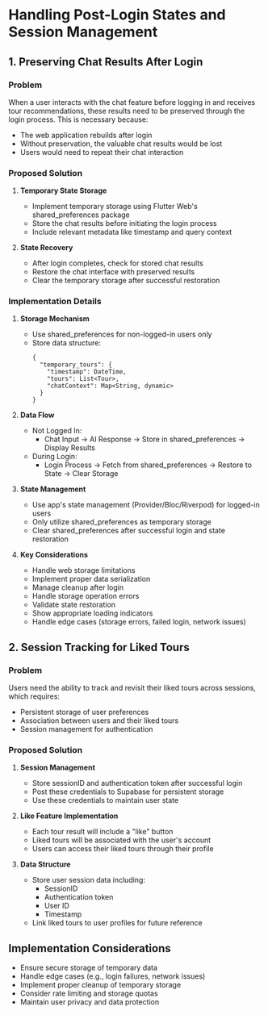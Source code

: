 # Handling Post-Login States and Session Management

## 1. Preserving Chat Results After Login

### Problem

When a user interacts with the chat feature before logging in and receives tour recommendations, these results need to be preserved through the login process. This is necessary because:

-   The web application rebuilds after login
-   Without preservation, the valuable chat results would be lost
-   Users would need to repeat their chat interaction

### Proposed Solution

1. **Temporary State Storage**

    - Implement temporary storage using Flutter Web's shared_preferences package
    - Store the chat results before initiating the login process
    - Include relevant metadata like timestamp and query context

2. **State Recovery**
    - After login completes, check for stored chat results
    - Restore the chat interface with preserved results
    - Clear the temporary storage after successful restoration

### Implementation Details

1. **Storage Mechanism**

    - Use shared_preferences for non-logged-in users only
    - Store data structure:
        ```
        {
          "temporary_tours": {
            "timestamp": DateTime,
            "tours": List<Tour>,
            "chatContext": Map<String, dynamic>
          }
        }
        ```

2. **Data Flow**

    - Not Logged In:
        - Chat Input → AI Response → Store in shared_preferences → Display Results
    - During Login:
        - Login Process → Fetch from shared_preferences → Restore to State → Clear Storage

3. **State Management**

    - Use app's state management (Provider/Bloc/Riverpod) for logged-in users
    - Only utilize shared_preferences as temporary storage
    - Clear shared_preferences after successful login and state restoration

4. **Key Considerations**
    - Handle web storage limitations
    - Implement proper data serialization
    - Manage cleanup after login
    - Handle storage operation errors
    - Validate state restoration
    - Show appropriate loading indicators
    - Handle edge cases (storage errors, failed login, network issues)

## 2. Session Tracking for Liked Tours

### Problem

Users need the ability to track and revisit their liked tours across sessions, which requires:

-   Persistent storage of user preferences
-   Association between users and their liked tours
-   Session management for authentication

### Proposed Solution

1. **Session Management**

    - Store sessionID and authentication token after successful login
    - Post these credentials to Supabase for persistent storage
    - Use these credentials to maintain user state

2. **Like Feature Implementation**

    - Each tour result will include a "like" button
    - Liked tours will be associated with the user's account
    - Users can access their liked tours through their profile

3. **Data Structure**
    - Store user session data including:
        - SessionID
        - Authentication token
        - User ID
        - Timestamp
    - Link liked tours to user profiles for future reference

## Implementation Considerations

-   Ensure secure storage of temporary data
-   Handle edge cases (e.g., login failures, network issues)
-   Implement proper cleanup of temporary storage
-   Consider rate limiting and storage quotas
-   Maintain user privacy and data protection
